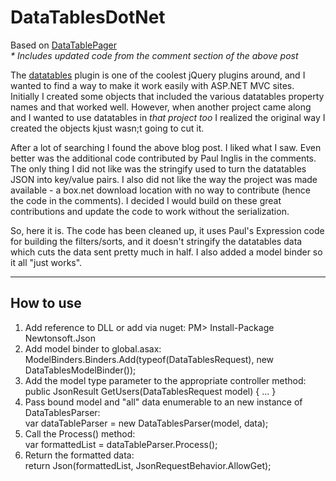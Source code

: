 DataTablesDotNet
================

Based on [DataTablePager](http://activeengine.net/2011/02/09/datatablepager-now-has-multi-column-sort-capability-for-datatables-net/)  
_* Includes updated code from the comment section of the above post_

The [datatables](http://datatables.net/) plugin is one of the coolest jQuery plugins around, and I wanted to find a way to make it work easily with ASP.NET MVC sites. Initially I created some objects that included the various datatables property names and that worked well. However, when another project came along and I wanted to use datatables in _that project too_ I realized the original way I created the objects kjust wasn;t going to cut it.

After a lot of searching I found the above blog post. I liked what I saw. Even better was the additional code contributed by Paul Inglis in the comments. The only thing I did not like was the stringify used to turn the datatables JSON into key/value pairs. I also did not like the way the project was made available - a box.net download location with no way to contribute (hence the code in the comments). I decided I would build on these great contributions and update the code to work without the serialization.

So, here it is. The code has been cleaned up, it uses Paul's Expression code for building the filters/sorts, and it doesn't stringify the datatables data which cuts the data sent pretty much in half. I also added a model binder so it all "just works".

---

How to use
----------
1. Add reference to DLL or add via nuget:
    PM> Install-Package Newtonsoft.Json
2. Add model binder to global.asax:  
    ModelBinders.Binders.Add(typeof(DataTablesRequest), new DataTablesModelBinder());
3. Add the model type parameter to the appropriate controller method:  
    public JsonResult GetUsers(DataTablesRequest model) {
        ...
    }
4. Pass bound model and "all" data enumerable to an new instance of DataTablesParser:  
    var dataTableParser = new DataTablesParser<User>(model, data);
5. Call the Process() method:  
    var formattedList = dataTableParser.Process();
6. Return the formatted data:  
    return Json(formattedList, JsonRequestBehavior.AllowGet);